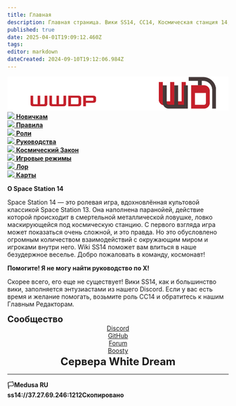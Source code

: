 ```yaml
---
title: Главная
description: Главная страница. Вики SS14, СС14, Космическая станция 14, космическая ебанина 14, ВД, Вайт Дрим, WD, White Dream, WWDP, ВВДП.
published: true
date: 2025-04-01T19:09:12.460Z
tags: 
editor: markdown
dateCreated: 2024-09-10T19:12:06.984Z
---
```


<div class="">
        <div class="flex page-col-content xs12 lg9 xl10 order-xs1">
          <div class="contents">
            <div>
              <center>
                <img src="/main_page_icons/wwdpwikilogo228.png" class="try-cock">
              </center>
              <div class="maincontainer">
                <div class="buttoncontainer">
                  <div>
                    <a href="/beginnersguide" class="icon-link is-internal-link is-valid-page">
                      <img src="https://wiki.ss14.su/main_page_icons/forbeginners_icon.png">
                      <b>Новичкам</b>
                    </a>
                  </div>
                  <div>
                    <a href="/rules" class="icon-link is-internal-link is-valid-page">
                      <img src="https://wiki.ss14.su/main_page_icons/rule_icon.png">
                      <b>Правила</b>
                    </a>
                  </div>
                  <div>
                    <a href="/roles" class="icon-link is-internal-link is-valid-page">
                      <img src="https://wiki.ss14.su/main_page_icons/roles_icon.png">
                      <b>Роли</b>
                    </a>
                  </div>
                  <div>
                    <a href="/guides" class="icon-link is-internal-link is-valid-page">
                      <img src="https://wiki.ss14.su/main_page_icons/guides_icon.png">
                      <b>Руководства</b>
                    </a>
                  </div>
                  <div>
                    <a href="/spacelaw" class="icon-link is-internal-link is-valid-page">
                      <img src="https://wiki.ss14.su/main_page_icons/space_law_icon.png">
                      <b>Космический Закон</b>
                    </a>
                  </div>
                  <div>
                    <a href="/gamemodes" class="icon-link is-internal-link is-valid-page">
                      <img src="https://wiki.ss14.su/main_page_icons/gamemodes_icon.png">
                      <b>Игровые режимы</b>
                    </a>
                  </div>
                  <div>
                    <a href="/backstory" class="icon-link is-internal-link is-valid-page">
                      <img src="https://wiki.ss14.su/main_page_icons/nt_icon.png">
                      <b>Лор</b>
                    </a>
                  </div>
                  <div>
                    <a href="/maps" class="icon-link is-external-link">
                      <img src="https://wiki.ss14.su/main_page_icons/maps_icon.png">
                      <b>Карты</b>
                    </a>
                  </div>
                </div>
                <div class="communitycontainer">
                  <div class="communitydesc">
                    <p>
                      <strong>О Space Station 14</strong>
                    </p>
                    <p>Space Station 14 — это ролевая игра, вдохновлённая культовой классикой Space Station 13. Она наполнена паранойей, действие которой происходит в смертельной металлической ловушке, ловко маскирующейся под космическую станцию. С первого взгляда игра может показаться очень сложной, и это правда. Но это обусловлено огромным количеством взаимодействий с окружающим миром и игроками внутри него. Wiki SS14 поможет вам влиться в наше безудержное веселье. Добро пожаловать в команду, космонавт!</p>
                  </div>
                  <div class="communitydesc">
                    <p>
                      <strong>Помогите! Я не могу найти руководство по X!</strong>
                    </p>
                    <p>Скорее всего, его еще не существует! Вики SS14, как и большинство вики, заполняется энтузиастами из нашего Discord. Если у вас есть время и желание помогать, возьмите роль СС14 и обратитесь к нашим Главным Редакторам.</p>
                  </div>
                  <div class="communitydesc" style="padding-bottom: 2px; width: 100%;">
                    <p style="font-size: 20px; padding: 0px; margin: 0px;">
                      <strong>Сообщество</strong>
                    </p>
                    <center>
                      <div class="community-div-flex">
                        <a class="fredoka-font" href="https://discord.gg/avwXNAsBgu" class="community-link is-external-link">
                      <div class="community-element">
                        Discord
                      </div>
                        </a>
                        <a class="fredoka-font" href="https://github.com/WWhiteDreamProject/wwdpublic" class="community-link is-external-link">
 											<div class="community-element">
												GitHub
                      </div>
                        </a>
                        <div class="new-string"></div>
                        <a class="fredoka-font" href="https://forum.wwdp.ee/" class="community-link is-external-link">
                      <div class="community-element">
                        Forum
                      </div>
                        </a>
                      <a class="fredoka-font" href="/boosty" class="community-link is-external-link"><div class="community-element">
                        Boosty
                      </div>
                        </a>
                      </div>
                    </center>
                  </div>
                </div>
              </div>
              <div></div>
              <!--<div class="multiversecont">
                <p>
                  <strong>Multiverse</strong>
                </p>
                <p>Впервые на нашем сервере? Для того, чтобы начать своё погружение в удивительный мир космической станции, прочитайте как начать играть с нами на <a href="" class="is-external-link" style="text-decoration: none!important;">сайте, которого пока нет.</a></p>
              </div>-->
<center><b><font size="5">Сервера White Dream</font><b></center>
              <div></div>
              <hr>
              <div class="containerextra">
                <div class="servermenu">
                  <div>🏳️Medusa RU</div>
                  <div>
                    <a class="is-external-link-r"><span id="copy">ss14://37.27.69.246:1212<span id="opov-copy">Скопировано</span></span></a>
                  </div>
                </div>
            <!--  До лучших времен...  <div class="servermenu">
                  <div>🏳️Wyrm EN</div>
                  <div>
                    <a class="is-external-link-r"><span id="copy">ss14://213.145.86.186:1212</span><span id="opov-copy">Скопировано</span></a>
                  </div>
                </div> -->